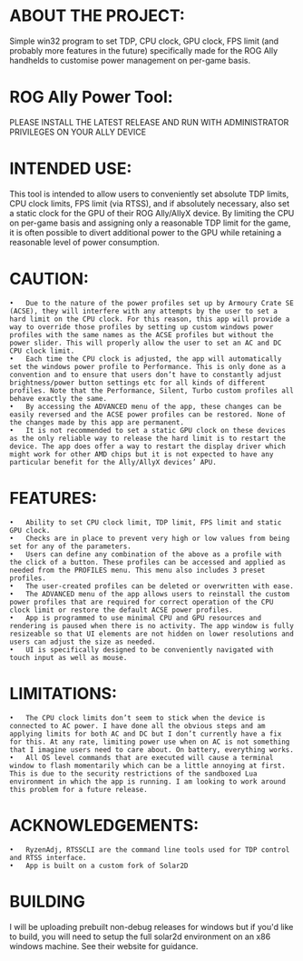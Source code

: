 # ABOUT THE PROJECT:
Simple win32 program to set TDP, CPU clock, GPU clock, FPS limit (and probably more features in the future) specifically made for the ROG Ally handhelds to customise power management on per-game basis. 

# ROG Ally Power Tool:

PLEASE INSTALL THE LATEST RELEASE AND RUN WITH ADMINISTRATOR PRIVILEGES ON YOUR ALLY DEVICE

# INTENDED USE:
This tool is intended to allow users to conveniently set absolute TDP limits, CPU clock limits, FPS limit (via RTSS), and if absolutely necessary, also set a static clock for the GPU of their ROG Ally/AllyX device.
By limiting the CPU on per-game basis and assigning only a reasonable TDP limit for the game, it is often possible to divert additional power to the GPU while retaining a reasonable level of power consumption. 

# CAUTION:
	•	Due to the nature of the power profiles set up by Armoury Crate SE (ACSE), they will interfere with any attempts by the user to set a hard limit on the CPU clock. For this reason, this app will provide a way to override those profiles by setting up custom windows power profiles with the same names as the ACSE profiles but without the power slider. This will properly allow the user to set an AC and DC CPU clock limit.
	•	Each time the CPU clock is adjusted, the app will automatically set the windows power profile to Performance. This is only done as a convention and to ensure that users don’t have to constantly adjust brightness/power button settings etc for all kinds of different profiles. Note that the Performance, Silent, Turbo custom profiles all behave exactly the same.
	•	By accessing the ADVANCED menu of the app, these changes can be easily reversed and the ACSE power profiles can be restored. None of the changes made by this app are permanent. 
	•	It is not recommended to set a static GPU clock on these devices as the only reliable way to release the hard limit is to restart the device. The app does offer a way to restart the display driver which might work for other AMD chips but it is not expected to have any particular benefit for the Ally/AllyX devices’ APU.

# FEATURES:
	•	Ability to set CPU clock limit, TDP limit, FPS limit and static GPU clock.
	•	Checks are in place to prevent very high or low values from being set for any of the parameters. 
	•	Users can define any combination of the above as a profile with the click of a button. These profiles can be accessed and applied as needed from the PROFILES menu. This menu also includes 3 preset profiles. 
	•	The user-created profiles can be deleted or overwritten with ease. 
	•	The ADVANCED menu of the app allows users to reinstall the custom power profiles that are required for correct operation of the CPU clock limit or restore the default ACSE power profiles. 
	•	App is programmed to use minimal CPU and GPU resources and rendering is paused when there is no activity. The app window is fully resizeable so that UI elements are not hidden on lower resolutions and users can adjust the size as needed. 
	•	UI is specifically designed to be conveniently navigated with touch input as well as mouse. 

# LIMITATIONS:
	•	The CPU clock limits don’t seem to stick when the device is connected to AC power. I have done all the obvious steps and am applying limits for both AC and DC but I don’t currently have a fix for this. At any rate, limiting power use when on AC is not something that I imagine users need to care about. On battery, everything works. 
	•	All OS level commands that are executed will cause a terminal window to flash momentarily which can be a little annoying at first. This is due to the security restrictions of the sandboxed Lua environment in which the app is running. I am looking to work around this problem for a future release. 

# ACKNOWLEDGEMENTS:
	•	RyzenAdj, RTSSCLI are the command line tools used for TDP control and RTSS interface. 
	•	App is built on a custom fork of Solar2D

# BUILDING
I will be uploading prebuilt non-debug releases for windows but if you'd like to build, you will need to setup the full solar2d environment on an x86 windows machine. See their website for guidance.
